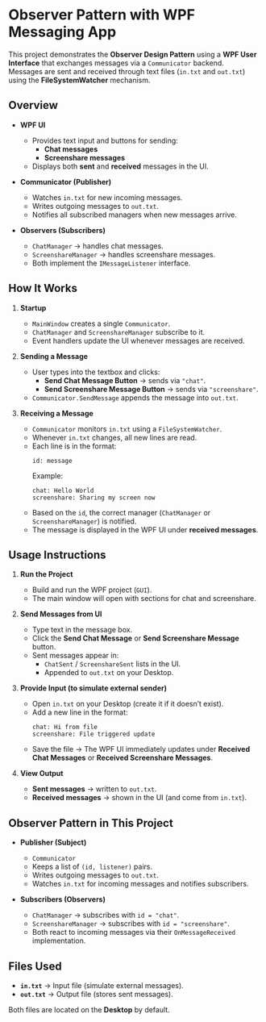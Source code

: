 # Observer Pattern with WPF Messaging App 

This project demonstrates the **Observer Design Pattern** using a **WPF User Interface** that exchanges messages via a `Communicator` backend.  
Messages are sent and received through text files (`in.txt` and `out.txt`) using the **FileSystemWatcher** mechanism.

## Overview

- **WPF UI**
  - Provides text input and buttons for sending:
    - **Chat messages**
    - **Screenshare messages**
  - Displays both **sent** and **received** messages in the UI.

- **Communicator (Publisher)**
  - Watches `in.txt` for new incoming messages.
  - Writes outgoing messages to `out.txt`.
  - Notifies all subscribed managers when new messages arrive.

- **Observers (Subscribers)**
  - `ChatManager` → handles chat messages.
  - `ScreenshareManager` → handles screenshare messages.
  - Both implement the `IMessageListener` interface.

## How It Works

1. **Startup**
   - `MainWindow` creates a single `Communicator`.
   - `ChatManager` and `ScreenshareManager` subscribe to it.
   - Event handlers update the UI whenever messages are received.

2. **Sending a Message**
   - User types into the textbox and clicks:
     - **Send Chat Message Button** → sends via `"chat"`.
     - **Send Screenshare Message Button** → sends via `"screenshare"`.
   - `Communicator.SendMessage` appends the message into `out.txt`.

3. **Receiving a Message**
   - `Communicator` monitors `in.txt` using a `FileSystemWatcher`.
   - Whenever `in.txt` changes, all new lines are read.
   - Each line is in the format:
     ```
     id: message
     ```
     Example:
     ```
     chat: Hello World
     screenshare: Sharing my screen now
     ```
   - Based on the `id`, the correct manager (`ChatManager` or `ScreenshareManager`) is notified.
   - The message is displayed in the WPF UI under **received messages**.


## Usage Instructions

1. **Run the Project**
   - Build and run the WPF project (`GUI`).
   - The main window will open with sections for chat and screenshare.

2. **Send Messages from UI**
   - Type text in the message box.
   - Click the **Send Chat Message** or **Send Screenshare Message** button.
   - Sent messages appear in:
     - `ChatSent` / `ScreenshareSent` lists in the UI.
     - Appended to `out.txt` on your Desktop.

3. **Provide Input (to simulate external sender)**
   - Open `in.txt` on your Desktop (create it if it doesn’t exist).
   - Add a new line in the format:
     ```
     chat: Hi from file
     screenshare: File triggered update
     ```
   - Save the file → The WPF UI immediately updates under **Received Chat Messages** or **Received Screenshare Messages**.

4. **View Output**
   - **Sent messages** → written to `out.txt`.
   - **Received messages** → shown in the UI (and come from `in.txt`).


## Observer Pattern in This Project

- **Publisher (Subject)**
  - `Communicator`
  - Keeps a list of `(id, listener)` pairs.
  - Writes outgoing messages to `out.txt`.
  - Watches `in.txt` for incoming messages and notifies subscribers.

- **Subscribers (Observers)**
  - `ChatManager` → subscribes with `id = "chat"`.
  - `ScreenshareManager` → subscribes with `id = "screenshare"`.
  - Both react to incoming messages via their `OnMessageReceived` implementation.

## Files Used

- **`in.txt`** → Input file (simulate external messages).  
- **`out.txt`** → Output file (stores sent messages).  

Both files are located on the **Desktop** by default.
